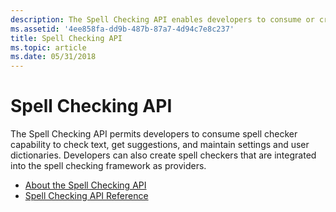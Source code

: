 ```yaml
---
description: The Spell Checking API enables developers to consume or create spell checkers.
ms.assetid: '4ee858fa-dd9b-487b-87a7-4d94c7e8c237'
title: Spell Checking API
ms.topic: article
ms.date: 05/31/2018
---
```


# Spell Checking API

The Spell Checking API permits developers to consume spell checker capability to check text, get suggestions, and maintain settings and user dictionaries. Developers can also create spell checkers that are integrated into the spell checking framework as providers.

-   [About the Spell Checking API](about-the-spell-checker-api.md)
-   [Spell Checking API Reference](spell-checker-api-reference.md)

 

 




